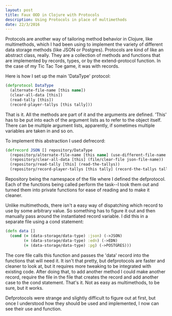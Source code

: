 ```yaml
---
layout: post
title: Faux OOD in Clojure with Protocols
description: Using Protocols in place of multimethods
date: 22/3/2016
---
```


Protocols are another way of tailoring method behavior in Clojure, like multimethods, which I had been using to implement the variety of different data storage methods (like JSON or Postgres). Protocols are kind of like an abstract class, really. They are a collection of methods and functions that are implemented by records, types, or by the extend-protocol function. In the case of my Tic Tac Toe game, it was with records.

Here is how I set up the main 'DataType' protocol:

```clojure
(defprotocol DataType
  (alternate-file-name [this name])
  (clear-all-data [this])
  (read-tally [this])
  (record-player-tallys [this tally]))
```

That is it. All the methods are part of it and the arguments are defined. 'This' has to be put into each of the argument lists as to refer to the object itself. There can be multiple argument lists, apparently, if sometimes multiple variables are taken in and so on.

To implement this abstraction I used defrecord:

```clojure
(defrecord JSON [] repository/DataType
  (repository/alternate-file-name [this name] (use-different-file-name name))
  (repository/clear-all-data [this] (file/clear-file json-file-name))
  (repository/read-tally [this] (read-the-tallys))
  (repository/record-player-tallys [this tally] (record-the-tallys tally)))
```

Repository being the namespace of the file where I defined the defprotocol. Each of the functions being called perform the task--I took them out and turned them into private functions for ease of reading and to make it cleaner.

Unlike multimethods, there isn't a easy way of dispatching which record to use by some arbitrary value. So something has to figure it out and then manually pass around the instantiated record variable. I did this in a separate file using a cond statement:

```clojure
(defn data []
  (cond (= (data-storage/data-type) :json) (->JSON)
        (= (data-storage/data-type) :edn) (->EDN)
        (= (data-storage/data-type) :pg) (->POSTGRES)))
```

The core file calls this function and passes the 'data' record into the functions that will need it. It isn't that pretty, but defprotocols are faster and cleaner to look at, but it requires more tweaking to be integrated with existing code. After doing that, to add another method I could make another record, require the file in the file that creates the record and add another case to the cond statement. That's it. Not as easy as multimethods, to be sure, but it works.

Defprotocols were strange and slightly difficult to figure out at first, but once I understood how they should be used and implemented, I now can see their use and function.
